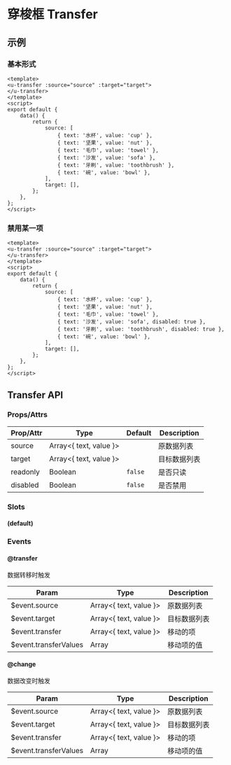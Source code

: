 # 穿梭框 Transfer

## 示例
### 基本形式

``` vue
<template>
<u-transfer :source="source" :target="target">
</u-transfer>
</template>
<script>
export default {
    data() {
        return {
            source: [
                { text: '水杯', value: 'cup' },
                { text: '坚果', value: 'nut' },
                { text: '毛巾', value: 'towel' },
                { text: '沙发', value: 'sofa' },
                { text: '牙刷', value: 'toothbrush' },
                { text: '碗', value: 'bowl' },
            ],
            target: [],
        };
    },
};
</script>
```

### 禁用某一项

``` vue
<template>
<u-transfer :source="source" :target="target">
</u-transfer>
</template>
<script>
export default {
    data() {
        return {
            source: [
                { text: '水杯', value: 'cup' },
                { text: '坚果', value: 'nut' },
                { text: '毛巾', value: 'towel' },
                { text: '沙发', value: 'sofa', disabled: true },
                { text: '牙刷', value: 'toothbrush', disabled: true },
                { text: '碗', value: 'bowl' },
            ],
            target: [],
        };
    },
};
</script>
```

## Transfer API
### Props/Attrs

| Prop/Attr | Type | Default | Description |
| --------- | ---- | ------- | ----------- |
| source | Array\<{ text, value }\> | | 原数据列表 |
| target | Array\<{ text, value }\> | | 目标数据列表 |
| readonly | Boolean | `false` | 是否只读 |
| disabled | Boolean | `false` | 是否禁用 |

### Slots

#### (default)

### Events

#### @transfer

数据转移时触发

| Param | Type | Description |
| ----- | ---- | ----------- |
| $event.source | Array\<{ text, value }\> | 原数据列表 |
| $event.target | Array\<{ text, value }\> | 目标数据列表 |
| $event.transfer | Array\<{ text, value }\> | 移动的项 |
| $event.transferValues | Array | 移动项的值 |


#### @change

数据改变时触发

| Param | Type | Description |
| ----- | ---- | ----------- |
| $event.source | Array\<{ text, value }\> | 原数据列表 |
| $event.target | Array\<{ text, value }\> | 目标数据列表 |
| $event.transfer | Array\<{ text, value }\> | 移动的项 |
| $event.transferValues | Array | 移动项的值 |
